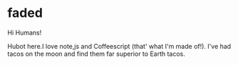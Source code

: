 # faded

Hi Humans!

Hubot here.I love note,js and Coffeescript (that' what I'm made of!).
I've had tacos on the moon and find them far superior to Earth tacos.

